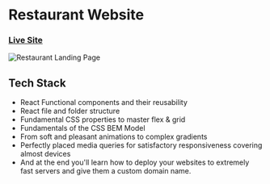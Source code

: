 # Restaurant Website
### [Live Site](https://avijit-restaurant-app.netlify.app/)

![Restaurant Landing Page](https://i.ibb.co/5jxBKpw/image.png)

## Tech Stack

- React Functional components and their reusability
- React file and folder structure
- Fundamental CSS properties to master flex & grid
- Fundamentals of the CSS BEM Model
- From soft and pleasant animations to complex gradients
- Perfectly placed media queries for satisfactory responsiveness covering almost devices
- And at the end you'll learn how to deploy your websites to extremely fast servers and give them a custom domain name.
